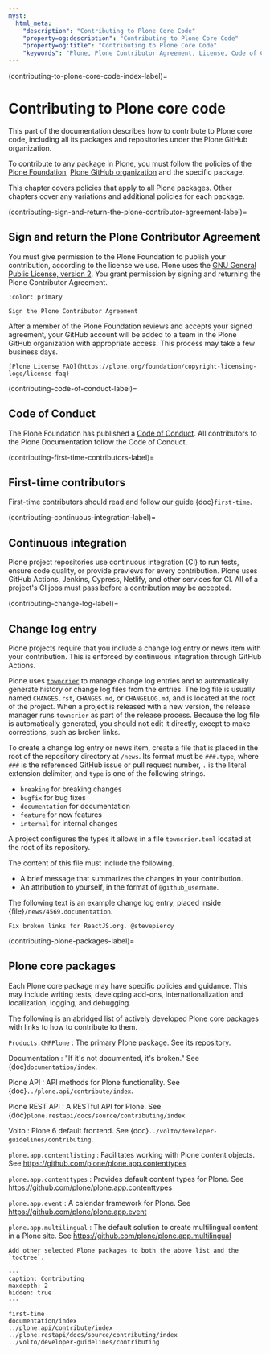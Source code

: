 ```yaml
---
myst:
  html_meta:
    "description": "Contributing to Plone Core Code"
    "property=og:description": "Contributing to Plone Core Code"
    "property=og:title": "Contributing to Plone Core Code"
    "keywords": "Plone, Plone Contributor Agreement, License, Code of Conduct, core, code"
---
```


(contributing-to-plone-core-code-index-label)=

# Contributing to Plone core code

This part of the documentation describes how to contribute to Plone core code, including all its packages and repositories under the Plone GitHub organization.

To contribute to any package in Plone, you must follow the policies of the [Plone Foundation](https://plone.org/foundation), [Plone GitHub organization](https://github.com/plone/) and the specific package.

This chapter covers policies that apply to all Plone packages.
Other chapters cover any variations and additional policies for each package.


(contributing-sign-and-return-the-plone-contributor-agreement-label)=

## Sign and return the Plone Contributor Agreement

You must give permission to the Plone Foundation to publish your contribution, according to the license we use.
Plone uses the [GNU General Public License, version 2](https://github.com/plone/Products.CMFPlone/blob/master/LICENSE).
You grant permission by signing and returning the Plone Contributor Agreement.

```{button-link} https://plone.org/foundation/contributors-agreement
:color: primary

Sign the Plone Contributor Agreement
```

After a member of the Plone Foundation reviews and accepts your signed agreement, your GitHub account will be added to a team in the Plone GitHub organization with appropriate access.
This process may take a few business days.

```{seealso}
[Plone License FAQ](https://plone.org/foundation/copyright-licensing-logo/license-faq)
```


(contributing-code-of-conduct-label)=

## Code of Conduct

The Plone Foundation has published a [Code of Conduct](https://plone.org/foundation/materials/foundation-resolutions/code-of-conduct).
All contributors to the Plone Documentation follow the Code of Conduct.


(contributing-first-time-contributors-label)=

## First-time contributors

First-time contributors should read and follow our guide {doc}`first-time`.


(contributing-continuous-integration-label)=

## Continuous integration

Plone project repositories use continuous integration (CI) to run tests, ensure code quality, or provide previews for every contribution.
Plone uses GitHub Actions, Jenkins, Cypress, Netlify, and other services for CI.
All of a project's CI jobs must pass before a contribution may be accepted.


(contributing-change-log-label)=

## Change log entry

Plone projects require that you include a change log entry or news item with your contribution.
This is enforced by continuous integration through GitHub Actions.

Plone uses [`towncrier`](https://github.com/collective/zestreleaser.towncrier) to manage change log entries and to automatically generate history or change log files from the entries.
The log file is usually named `CHANGES.rst`, `CHANGES.md`, or `CHANGELOG.md`, and is located at the root of the project.
When a project is released with a new version, the release manager runs `towncrier` as part of the release process.
Because the log file is automatically generated, you should not edit it directly, except to make corrections, such as broken links.

To create a change log entry or news item, create a file that is placed in the root of the repository directory at `/news`.
Its format must be `###.type`, where `###` is the referenced GitHub issue or pull request number, `.` is the literal extension delimiter, and `type` is one of the following strings.

-   `breaking` for breaking changes
-   `bugfix` for bug fixes
-   `documentation` for documentation
-   `feature` for new features
-   `internal` for internal changes

A project configures the types it allows in a file `towncrier.toml` located at the root of its repository.

The content of this file must include the following.

-   A brief message that summarizes the changes in your contribution.
-   An attribution to yourself, in the format of `@github_username`.

The following text is an example change log entry, placed inside {file}`/news/4569.documentation`.

```text
Fix broken links for ReactJS.org. @stevepiercy
```


(contributing-plone-packages-label)=

## Plone core packages

Each Plone core package may have specific policies and guidance.
This may include writing tests, developing add-ons, internationalization and localization, logging, and debugging.

The following is an abridged list of actively developed Plone core packages with links to how to contribute to them.

`Products.CMFPlone`
:   The primary Plone package.
    See its [repository](https://github.com/plone/Products.CMFPlone).

Documentation
:   "If it's not documented, it's broken."
    See {doc}`documentation/index`.

Plone API
:    API methods for Plone functionality.
    See {doc}`../plone.api/contribute/index`.

Plone REST API
:   A RESTful API for Plone.
    See {doc}`plone.restapi/docs/source/contributing/index`.

Volto
:   Plone 6 default frontend.
    See {doc}`../volto/developer-guidelines/contributing`.

`plone.app.contentlisting`
:   Facilitates working with Plone content objects.
    See https://github.com/plone/plone.app.contenttypes

`plone.app.contenttypes`
:   Provides default content types for Plone.
    See https://github.com/plone/plone.app.contenttypes

`plone.app.event`
:   A calendar framework for Plone.
    See https://github.com/plone/plone.app.event

`plone.app.multilingual`
:   The default solution to create multilingual content in a Plone site.
    See https://github.com/plone/plone.app.multilingual

```{todo}
Add other selected Plone packages to both the above list and the `toctree`.
```


```{toctree}
---
caption: Contributing
maxdepth: 2
hidden: true
---

first-time
documentation/index
../plone.api/contribute/index
../plone.restapi/docs/source/contributing/index
../volto/developer-guidelines/contributing
```
